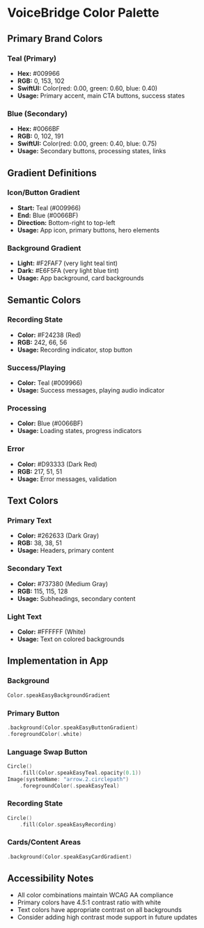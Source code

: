 # VoiceBridge Color Palette

## Primary Brand Colors

### Teal (Primary)
- **Hex:** #009966
- **RGB:** 0, 153, 102
- **SwiftUI:** Color(red: 0.00, green: 0.60, blue: 0.40)
- **Usage:** Primary accent, main CTA buttons, success states

### Blue (Secondary)
- **Hex:** #0066BF
- **RGB:** 0, 102, 191
- **SwiftUI:** Color(red: 0.00, green: 0.40, blue: 0.75)
- **Usage:** Secondary buttons, processing states, links

## Gradient Definitions

### Icon/Button Gradient
- **Start:** Teal (#009966)
- **End:** Blue (#0066BF)
- **Direction:** Bottom-right to top-left
- **Usage:** App icon, primary buttons, hero elements

### Background Gradient
- **Light:** #F2FAF7 (very light teal tint)
- **Dark:** #E6F5FA (very light blue tint)
- **Usage:** App background, card backgrounds

## Semantic Colors

### Recording State
- **Color:** #F24238 (Red)
- **RGB:** 242, 66, 56
- **Usage:** Recording indicator, stop button

### Success/Playing
- **Color:** Teal (#009966)
- **Usage:** Success messages, playing audio indicator

### Processing
- **Color:** Blue (#0066BF)
- **Usage:** Loading states, progress indicators

### Error
- **Color:** #D93333 (Dark Red)
- **RGB:** 217, 51, 51
- **Usage:** Error messages, validation

## Text Colors

### Primary Text
- **Color:** #262633 (Dark Gray)
- **RGB:** 38, 38, 51
- **Usage:** Headers, primary content

### Secondary Text
- **Color:** #737380 (Medium Gray)
- **RGB:** 115, 115, 128
- **Usage:** Subheadings, secondary content

### Light Text
- **Color:** #FFFFFF (White)
- **Usage:** Text on colored backgrounds

## Implementation in App

### Background
```swift
Color.speakEasyBackgroundGradient
```

### Primary Button
```swift
.background(Color.speakEasyButtonGradient)
.foregroundColor(.white)
```

### Language Swap Button
```swift
Circle()
    .fill(Color.speakEasyTeal.opacity(0.1))
Image(systemName: "arrow.2.circlepath")
    .foregroundColor(.speakEasyTeal)
```

### Recording State
```swift
Circle()
    .fill(Color.speakEasyRecording)
```

### Cards/Content Areas
```swift
.background(Color.speakEasyCardGradient)
```

## Accessibility Notes

- All color combinations maintain WCAG AA compliance
- Primary colors have 4.5:1 contrast ratio with white
- Text colors have appropriate contrast on all backgrounds
- Consider adding high contrast mode support in future updates
